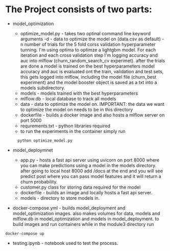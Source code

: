 # The Project consists of two parts:
* model_optimization
  * optimize_model.py - takes two optinal command line keyword arguments -d - data to optimize the model on (data.csv as default) -n number of trials for the 5 fold corss validation hyperparameter tunning. I'm using optima to optimze a lightgbm model. For each iteration and each cross validation step I'm logging accuracy and auc into mlflow (churn_random_search_cv experimet). after the trials are done a model is trained on the best hyperparameters model accuracy and auc is evaluated ont the train, validation and test sets, this gets logged into mlflow, including the model file (churn_best experiment) and the model booster object is saved as a txt into a models subdirectory.
  * models - models trained with the best hyperparameters
  * mlflow.db - local database to track all models
  * data - data to optimize the model on. IMPORTANT: the data we want to optimize the model on needs to be in this directory
  * dockerfile - builds a docker image and also hosts a mlflow server on port 5000
  * requrements.txt - python libraries required
  * to run the experiments in the container simply run
  ```
    python optimize_model.py
  ```
* model_deploymnet
  * app.py - hosts a fast api server using uvicorn on port 8000 where you can make predictions using a model in the models directory. after going to local host 8000 add /docs at the end and you will see predict post where you can pass model features and it will return a churn probability.
  * customer.py class for storing data required for the model
  * dockerfile - builds an image and locally hosts a fast api server.
  * models - directory to store models in.
 
* docker-compose.yml - builds model_deployment and model_optimization images. also makes volumes for data, models and mlflow.db in model_optimization and models in model_deployment. to build images and run containers while in the module3 directory run
```
docker-compose up
```
* testing.ipynb - notebook used to test the process.


